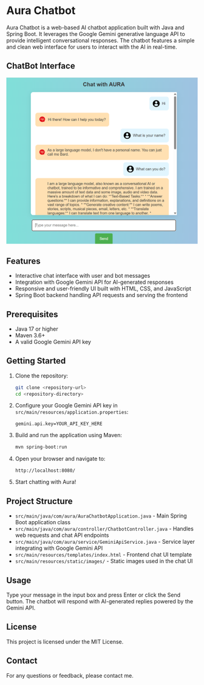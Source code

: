 # Aura Chatbot

Aura Chatbot is a web-based AI chatbot application built with Java and Spring Boot. It leverages the Google Gemini generative language API to provide intelligent conversational responses. The chatbot features a simple and clean web interface for users to interact with the AI in real-time.

## ChatBot Interface

![Aura Chatbot Screenshot](ChatBot-Interface.png)

## Features

- Interactive chat interface with user and bot messages
- Integration with Google Gemini API for AI-generated responses
- Responsive and user-friendly UI built with HTML, CSS, and JavaScript
- Spring Boot backend handling API requests and serving the frontend

## Prerequisites

- Java 17 or higher
- Maven 3.6+
- A valid Google Gemini API key

## Getting Started

1. Clone the repository:

   ```bash
   git clone <repository-url>
   cd <repository-directory>
   ```

2. Configure your Google Gemini API key in `src/main/resources/application.properties`:

   ```
   gemini.api.key=YOUR_API_KEY_HERE
   ```

3. Build and run the application using Maven:

   ```bash
   mvn spring-boot:run
   ```

4. Open your browser and navigate to:

   ```
   http://localhost:8080/
   ```

5. Start chatting with Aura!

## Project Structure

- `src/main/java/com/aura/AuraChatbotApplication.java` - Main Spring Boot application class
- `src/main/java/com/aura/controller/ChatbotController.java` - Handles web requests and chat API endpoints
- `src/main/java/com/aura/service/GeminiApiService.java` - Service layer integrating with Google Gemini API
- `src/main/resources/templates/index.html` - Frontend chat UI template
- `src/main/resources/static/images/` - Static images used in the chat UI

## Usage

Type your message in the input box and press Enter or click the Send button. The chatbot will respond with AI-generated replies powered by the Gemini API.

## License

This project is licensed under the MIT License.

## Contact

For any questions or feedback, please contact me.
